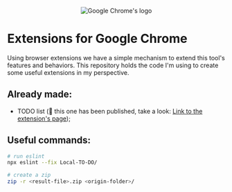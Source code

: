 <p align="center">
  <img src="https://avatars3.githubusercontent.com/u/1778935?s=200&v=4" alt="Google Chrome's logo" />
</p>

# Extensions for Google Chrome

Using browser extensions we have a simple mechanism to extend this tool's features and behaviors. This repository holds the code I'm using to create some useful extensions in my perspective.

## Already made:

* TODO list (🍎 this one has been published, take a look: <a href="https://chrome.google.com/webstore/detail/basic-todo-64j0/ceefjjghfcgpaoaajgmbcpholamapagc?hl=pt-BR">Link to the extension's page</a>);


## Useful commands:

```bash
# run eslint
npx eslint --fix Local-TO-DO/

# create a zip
zip -r <result-file>.zip <origin-folder>/
```
